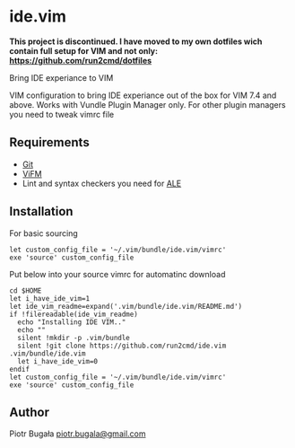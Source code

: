 # ide.vim

__This project is discontinued. I have moved to my own dotfiles wich contain full setup for VIM and not only: 
https://github.com/run2cmd/dotfiles__

Bring IDE experiance to VIM

VIM configuration to bring IDE experiance out of the box for VIM 7.4 and above.
Works with Vundle Plugin Manager only. For other plugin managers you need to tweak vimrc file

## Requirements
- [Git](https://git-scm.com/downloads)
- [ViFM](https://vifm.info/downloads.shtml)
- Lint and syntax checkers you need for [ALE](https://github.com/w0rp/ale)

## Installation
For basic sourcing
```
let custom_config_file = '~/.vim/bundle/ide.vim/vimrc'
exe 'source' custom_config_file
```

Put below into your source vimrc for automatinc download
```
cd $HOME
let i_have_ide_vim=1
let ide_vim_readme=expand('.vim/bundle/ide.vim/README.md')
if !filereadable(ide_vim_readme)
  echo "Installing IDE VIM.."
  echo ""
  silent !mkdir -p .vim/bundle
  silent !git clone https://github.com/run2cmd/ide.vim .vim/bundle/ide.vim
  let i_have_ide_vim=0
endif
let custom_config_file = '~/.vim/bundle/ide.vim/vimrc'
exe 'source' custom_config_file
```

## Author
Piotr Bugała <piotr.bugala@gmail.com>
